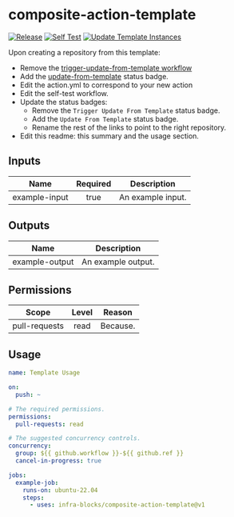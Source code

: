# composite-action-template
[![Release](https://github.com/infra-blocks/composite-action-template/actions/workflows/git-tag-semver-from-label.yml/badge.svg)](https://github.com/infra-blocks/composite-action-template/actions/workflows/git-tag-semver-from-label.yml)
[![Self Test](https://github.com/infra-blocks/composite-action-template/actions/workflows/self-test.yml/badge.svg)](https://github.com/infra-blocks/composite-action-template/actions/workflows/self-test.yml)
[![Update Template Instances](https://github.com/infra-blocks/composite-action-template/actions/workflows/trigger-update-from-template.yml/badge.svg)](https://github.com/infra-blocks/composite-action-template/actions/workflows/trigger-update-from-template.yml)

Upon creating a repository from this template:
- Remove the [trigger-update-from-template workflow](.github/workflows/trigger-update-from-template.yml)
- Add the [update-from-template](.github/workflows/update-from-template.yml) status badge.
- Edit the action.yml to correspond to your new action
- Edit the self-test workflow.
- Update the status badges:
  - Remove the `Trigger Update From Template` status badge.
  - Add the `Update From Template` status badge.
  - Rename the rest of the links to point to the right repository.
- Edit this readme: this summary and the usage section.

## Inputs

|     Name      | Required | Description       |
|:-------------:|:--------:|-------------------|
| example-input |   true   | An example input. |

## Outputs

|      Name      | Description        |
|:--------------:|--------------------|
| example-output | An example output. |

## Permissions

|     Scope     | Level | Reason   |
|:-------------:|:-----:|----------|
| pull-requests | read  | Because. |

## Usage

```yaml
name: Template Usage

on:
  push: ~

# The required permissions.
permissions:
  pull-requests: read

# The suggested concurrency controls.
concurrency:
  group: ${{ github.workflow }}-${{ github.ref }}
  cancel-in-progress: true

jobs:
  example-job:
    runs-on: ubuntu-22.04
    steps:
      - uses: infra-blocks/composite-action-template@v1
```
